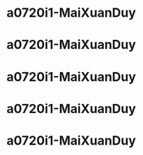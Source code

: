 # a0720i1-MaiXuanDuy
# a0720i1-MaiXuanDuy
# a0720i1-MaiXuanDuy
# a0720i1-MaiXuanDuy
# a0720i1-MaiXuanDuy
